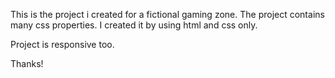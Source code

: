 This is the project i created for a fictional gaming zone. The project contains many css properties. I created it by using html and css only.

Project is responsive too.

Thanks!
